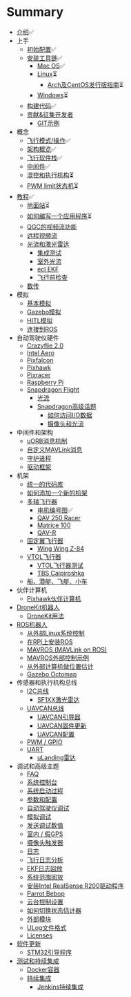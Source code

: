 # Summary

* [介绍](README.md)✅
* 上手
    * [初始配置](starting-initial-config.md)✅
    * [安装工具链](starting-installing.md)✅
        * [Mac OS](starting-installing-mac.md)✅
        * [Linux](starting-installing-linux.md)⏳
            * [Arch及CentOS发行版指南](starting-installing-linux-boutique.md)⏳
        * [Windows](starting-installing-windows.md)⏳
    * [构建代码](starting-building.md)✅
    * [贡献&征集开发者](starting-contributing.md)
        * [GIT示例](git-examples.md)
* 概念
    * [飞行模式/操作](concept-flight-modes.md)✅
    * [架构概览](concept-architecture.md)✅
    * [飞行软件栈](concept-flight-stack.md)✅
    * [中间件](concept-middleware.md)✅
    * [混控和执行机构](concept-mixing.md)⏳
    * [PWM limit状态机](concept-pwm_limit.md)⏳
* [教程](tutorials.md)✅
    * [地面站](qgroundcontrol-intro.md)⏳
    * [如何编写一个应用程序](tutorial-hello-sky.md)⏳
    * [QGC的视频流功能](advanced-videostreaming-qgc.md)
    * [远程视频流](wifibroadcast.md)
  * [光流和激光雷达](flow_lidar_setup.md)
    * [集成测试](tutorial-integration-testing.md)
    * [室外光流](optical-flow-outdoors.md)
    * [ecl EKF](tuning_the_ecl_ekf.md)
    * [飞行前检查](pre_flight_checks.md)
  * [数传](telemetry.md)
* 模拟
    * [基本模拟](simulation-sitl.md)
    * [Gazebo模拟](simulation-gazebo.md)
    * [HITL模拟](simulation-hitl.md)
    * [连接到ROS](simulation-ros-interface.md)
* 自动驾驶仪硬件
    * [Crazyflie 2.0](hardware-crazyflie2.md)
    * [Intel Aero](hardware-intel-aero.md)
    * [Pixfalcon](hardware-pixfalcon.md)
    * [Pixhawk](hardware-pixhawk.md)
    * [Pixracer](hardware-pixracer.md)
    * [Raspberry Pi](hardware-rpi.md)
    * [Snapdragon Flight](hardware-snapdragon.md)
        * [光流](optical_flow.md)
        * [Snapdragon高级话题](advanced-snapdragon.md)
            * [如何访问I/O数据](advanced-accessing-io-data.md)
            * [摄像头和光流](advanced-snapdragon_camera.md)
* 中间件和架构
    * [uORB消息机制](advanced-uorb.md)
    * [自定义MAVLink消息](custom-mavlink-message.md)
    * [守护进程](architecture-daemon.md)
    * [驱动框架](advanced-drivers.md)
* 机架
    * [统一的代码库](airframes-architecture.md)
    * [如何添加一个新的机架](airframes-adding-a-new-frame.md)
    * [多轴飞行器](airframes-multicopter.md)
        * [电机编号图](airframes-motor-map.md)✅
        * [QAV 250 Racer](airframes-multicopter-qav250.md)
        * [Matrice 100](airframes-multicopter-matrice100.md)
        * [QAV-R](qav-r.md)
    * [固定翼飞行器](airframes-plane.md)
        * [Wing Wing Z-84](airframes-plane-wing-z-84.md)
    * [VTOL飞行器](airframes-vtol.md)
        * [VTOL飞行器测试](airframes-vtol-testing.md)
        * [TBS Caipiroshka](airframes-vtol-caipiroshka.md)
    * [船、潜艇、飞艇、小车](airframes-experimental.md)
* 伙伴计算机
    * [Pixhawk伙伴计算机](pixhawk-companion-computer.md)
* [DroneKit机器人](robotics-using-dronekit.md)
    * [DroneKit用法](dronekit-example.md)
* [ROS机器人](robotics-using-ros.md)
    * [从外部Linux系统控制](offboard-control.md)
    * [在RPi上安装ROS](ros-raspberrypi-installation.md)
    * [MAVROS \(MAVLink on ROS\)](ros-mavros-installation.md)
    * [MAVROS外部控制示例](ros-mavros-offboard.md)
    * [从外部计算机做位置估计](external-position.md)
    * [Gazebo Octomap](simulation-gazebo-octomap.md)
* 传感器和执行机构总线
    * [I2C总线](i2c-intro.md)
        * [SF1XX激光雷达](sf1xx_lidar_setup.md)
    * [UAVCAN总线](uavcan-intro.md)
        * [UAVCAN引导器](uavcan-bootloader-installation.md)
        * [UAVCAN固件更新](uavcan-node-firmware.md)
        * [UAVCAN配置](uavcan-node-enumeration.md)
    * [PWM \/ GPIO](pwm-gpio-intro.md)
    * [UART](uart-intro.md)
        * [uLanding雷达](uart-ulanding-radar.md)
* 调试和高级主题
    * [FAQ](advanced-faq.md)
    * [系统控制台](advanced-system-console.md)
    * [系统启动过程](advanced-system-startup.md)
    * [参数和配置](advanced-configurations.md)
    * [自动驾驶仪调试](advanced-gdb-debugging.md)
    * [模拟调试](simulation-debugging.md)
    * [发送调试数值](advanced-debug-values.md)
    * [室内 \/ 假GPS](advanced-fake-gps.md)
    * [摄像头触发器](advanced-camera-trigger.md)
    * [日志](advanced-logging.md)
    * [飞行日志分析](flight_log_analysis.md)
    * [EKF日志回放](ekf2_log_replay.md)
    * [系统范围回放](advanced-replay.md)
    * [安装Intel RealSense R200驱动程序](advanced-realsense_intel.md)
    * [Parrot Bebop](advanced-bebop.md)
    * [云台控制设置](advanced-gimbal-control.md)
    * [如何切换状态估计器](advanced-switching_state_estimators.md)
    * [外部模块](advanced-out-of-tree-modules.md)
    * [ULog文件格式](advanced-ulog-file-format.md)
    * [Licenses](advanced-licenses.md)
* [软件更新](software_update.md)
    * [STM32引导程序](stm32_bootloader.md)
* [测试和持续集成](testing-and-ci.md)
    * [Docker容器](advanced-docker.md)
    * [持续集成](advanced-ci.md)
        * [Jenkins持续集成](advanced-jenkins-ci.md)
